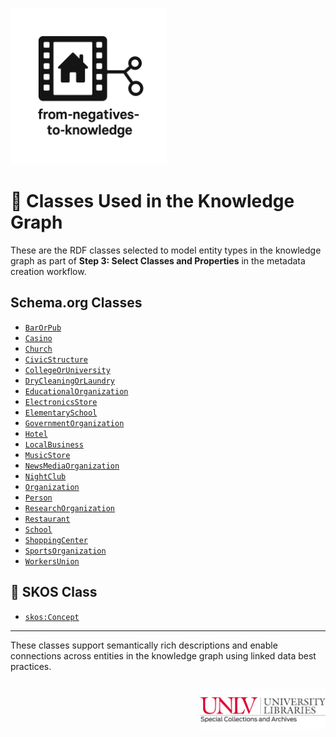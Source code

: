 <link rel="stylesheet" href="style.css">

<p align="left">
  <a href="https://darnellemelvin.github.io/from-negatives-to-knowledge">
    <img src="assets/images/negative2nodeInverse_logo.png" alt="Home" style="height: 250px;">
  </a>
</p>

# 🧩 Classes Used in the Knowledge Graph

These are the RDF classes selected to model entity types in the knowledge graph as part of **Step 3: Select Classes and Properties** in the metadata creation workflow.

## Schema.org Classes

- [`BarOrPub`](https://schema.org/BarOrPub)  
- [`Casino`](https://schema.org/Casino)  
- [`Church`](https://schema.org/Church)  
- [`CivicStructure`](https://schema.org/CivicStructure)  
- [`CollegeOrUniversity`](https://schema.org/CollegeOrUniversity)  
- [`DryCleaningOrLaundry`](https://schema.org/DryCleaningOrLaundry)  
- [`EducationalOrganization`](https://schema.org/EducationalOrganization)  
- [`ElectronicsStore`](https://schema.org/ElectronicsStore)  
- [`ElementarySchool`](https://schema.org/ElementarySchool)  
- [`GovernmentOrganization`](https://schema.org/GovernmentOrganization)  
- [`Hotel`](https://schema.org/Hotel)  
- [`LocalBusiness`](https://schema.org/LocalBusiness)  
- [`MusicStore`](https://schema.org/MusicStore)  
- [`NewsMediaOrganization`](https://schema.org/NewsMediaOrganization)  
- [`NightClub`](https://schema.org/NightClub)  
- [`Organization`](https://schema.org/Organization)  
- [`Person`](https://schema.org/Person)  
- [`ResearchOrganization`](https://schema.org/ResearchOrganization)  
- [`Restaurant`](https://schema.org/Restaurant)  
- [`School`](https://schema.org/School)  
- [`ShoppingCenter`](https://schema.org/ShoppingCenter)  
- [`SportsOrganization`](https://schema.org/SportsOrganization)  
- [`WorkersUnion`](https://schema.org/WorkersUnion)

## 🔹 SKOS Class

- [`skos:Concept`](https://www.w3.org/2004/02/skos/core#Concept)

---

These classes support semantically rich descriptions and enable connections across entities in the knowledge graph using linked data best practices.

<p style="text-align: right; margin-top: 2em;">
  <a href="https://special.library.unlv.edu/">
  <img src="assets/images/unlv_sca_logo.png" alt="UNLV Special Collections & Archives Logo" style="max-width: 200px;">
  </a>
</p>
